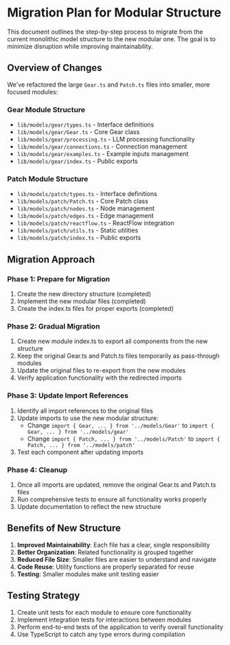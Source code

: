 # Migration Plan for Modular Structure

This document outlines the step-by-step process to migrate from the current monolithic model structure to the new modular one. The goal is to minimize disruption while improving maintainability.

## Overview of Changes

We've refactored the large `Gear.ts` and `Patch.ts` files into smaller, more focused modules:

### Gear Module Structure
- `lib/models/gear/types.ts` - Interface definitions
- `lib/models/gear/Gear.ts` - Core Gear class
- `lib/models/gear/processing.ts` - LLM processing functionality
- `lib/models/gear/connections.ts` - Connection management
- `lib/models/gear/examples.ts` - Example inputs management
- `lib/models/gear/index.ts` - Public exports

### Patch Module Structure
- `lib/models/patch/types.ts` - Interface definitions
- `lib/models/patch/Patch.ts` - Core Patch class
- `lib/models/patch/nodes.ts` - Node management
- `lib/models/patch/edges.ts` - Edge management
- `lib/models/patch/reactflow.ts` - ReactFlow integration
- `lib/models/patch/utils.ts` - Static utilities
- `lib/models/patch/index.ts` - Public exports

## Migration Approach

### Phase 1: Prepare for Migration
1. Create the new directory structure (completed)
2. Implement the new modular files (completed)
3. Create the index.ts files for proper exports (completed)

### Phase 2: Gradual Migration
1. Create new module index.ts to export all components from the new structure
2. Keep the original Gear.ts and Patch.ts files temporarily as pass-through modules
3. Update the original files to re-export from the new modules
4. Verify application functionality with the redirected imports

### Phase 3: Update Import References
1. Identify all import references to the original files
2. Update imports to use the new modular structure:
   - Change `import { Gear, ... } from '../models/Gear'` to `import { Gear, ... } from '../models/gear'`
   - Change `import { Patch, ... } from '../models/Patch'` to `import { Patch, ... } from '../models/patch'`
3. Test each component after updating imports

### Phase 4: Cleanup
1. Once all imports are updated, remove the original Gear.ts and Patch.ts files
2. Run comprehensive tests to ensure all functionality works properly
3. Update documentation to reflect the new structure

## Benefits of New Structure

1. **Improved Maintainability**: Each file has a clear, single responsibility
2. **Better Organization**: Related functionality is grouped together
3. **Reduced File Size**: Smaller files are easier to understand and navigate
4. **Code Reuse**: Utility functions are properly separated for reuse
5. **Testing**: Smaller modules make unit testing easier

## Testing Strategy

1. Create unit tests for each module to ensure core functionality
2. Implement integration tests for interactions between modules
3. Perform end-to-end tests of the application to verify overall functionality
4. Use TypeScript to catch any type errors during compilation